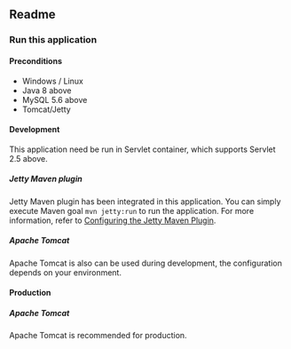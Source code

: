 ## Readme ##

### Run this application ###

#### Preconditions ####
- Windows / Linux
- Java 8 above
- MySQL 5.6 above
- Tomcat/Jetty


#### Development ####
This application need be run in Servlet container, which supports Servlet 2.5 above.

##### Jetty Maven plugin #####
Jetty Maven plugin has been integrated in this application. You can simply execute Maven goal `mvn jetty:run` to run the application.  For more information, refer to [Configuring the Jetty Maven Plugin](http://www.eclipse.org/jetty/documentation/current/jetty-maven-plugin.html).

##### Apache Tomcat #####

Apache Tomcat is also can be used during development, the configuration depends on your environment.

#### Production ####

##### Apache Tomcat #####

Apache Tomcat is recommended for production.